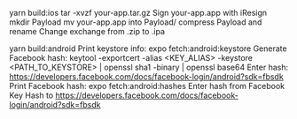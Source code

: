 yarn build:ios
tar -xvzf your-app.tar.gz
Sign your-app.app with iResign
mkdir Payload
mv your-app.app into Payload/
compress Payload and rename
Change exchange from .zip to .ipa

yarn build:android
Print keystore info: expo fetch:android:keystore
Generate Facebook hash: keytool -exportcert -alias <KEY_ALIAS> -keystore <PATH_TO_KEYSTORE> | openssl sha1 -binary | openssl base64
Enter hash: https://developers.facebook.com/docs/facebook-login/android?sdk=fbsdk
Print Facebook hash: expo fetch:android:hashes
Enter hash from Facebook Key Hash to https://developers.facebook.com/docs/facebook-login/android?sdk=fbsdk
